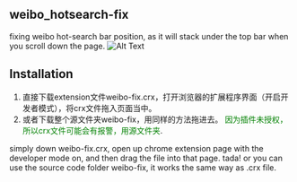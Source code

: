 ## weibo_hotsearch-fix
fixing weibo hot-search bar position, as it will stack under the top bar when you scroll down the page.
![Alt Text](https://github.com/Kiswelrg/weibo_hotsearch-fix/blob/main/weibo-fix/demo.gif)

## Installation
1. 直接下载extension文件weibo-fix.crx，打开浏览器的扩展程序界面（开启开发者模式），将crx文件拖入页面当中。
2. 或者下载整个源文件夹weibo-fix，用同样的方法拖进去。
<span style="color:green;font:bold">因为插件未授权，所以crx文件可能会有报警，用源文件夹</span>.  

simply down weibo-fix.crx, open up chrome extension page with the developer mode on, and then drag the file into that page. tada! 
or you can use the source code folder weibo-fix, it works the same way as .crx file.
